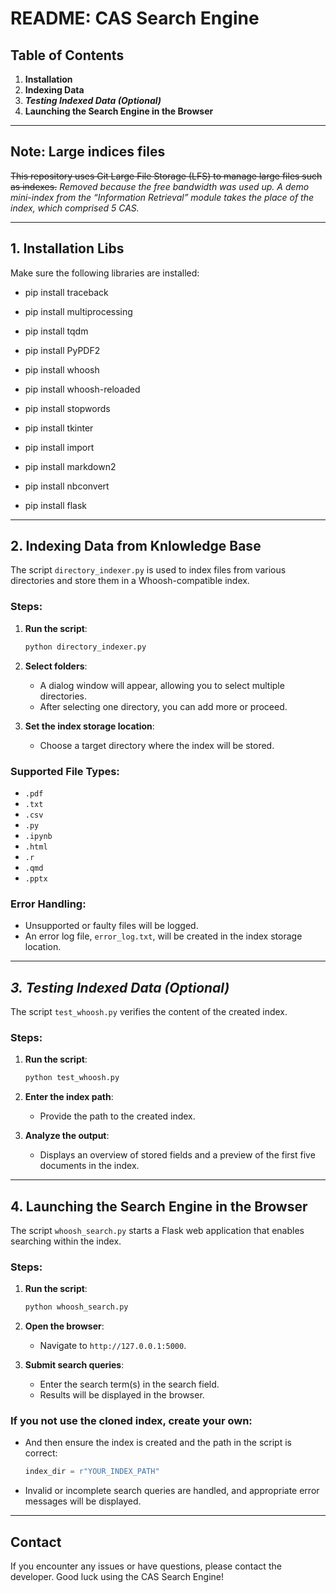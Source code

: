 # README: CAS Search Engine

## Table of Contents

1.  **Installation**
2.  **Indexing Data**
3.  ***Testing Indexed Data (Optional)***
4.  **Launching the Search Engine in the Browser**

------------------------------------------------------------------------

## Note: Large indices files

~~This repository uses Git Large File Storage (LFS) to manage large files such as indexes.~~ *Removed because the free bandwidth was used up.
A demo mini-index from the “Information Retrieval” module takes the place of the index, which comprised 5 CAS.* 

------------------------------------------------------------------------

## 1. Installation Libs

Make sure the following libraries are installed:

-   pip install traceback

-   pip install multiprocessing

-   pip install tqdm

-   pip install PyPDF2

-   pip install whoosh

-   pip install whoosh-reloaded

-   pip install stopwords

-   pip install tkinter

-   pip install import

-   pip install markdown2

-   pip install nbconvert

-   pip install flask

------------------------------------------------------------------------

## 2. Indexing Data from Knlowledge Base

The script `directory_indexer.py` is used to index files from various
directories and store them in a Whoosh-compatible index.

### Steps:

1.  **Run the script**:

    ``` bash
    python directory_indexer.py
    ```

2.  **Select folders**:

    -   A dialog window will appear, allowing you to select multiple
        directories.
    -   After selecting one directory, you can add more or proceed.

3.  **Set the index storage location**:

    -   Choose a target directory where the index will be stored.

### Supported File Types:

-   `.pdf`
-   `.txt`
-   `.csv`
-   `.py`
-   `.ipynb`
-   `.html`
-   `.r`
-   `.qmd`
-   `.pptx`

### Error Handling:

-   Unsupported or faulty files will be logged.
-   An error log file, `error_log.txt`, will be created in the index
    storage location.

------------------------------------------------------------------------

## *3. Testing Indexed Data (Optional)*

The script `test_whoosh.py` verifies the content of the created index.

### Steps:

1.  **Run the script**:

    ``` bash
    python test_whoosh.py
    ```

2.  **Enter the index path**:

    -   Provide the path to the created index.

3.  **Analyze the output**:

    -   Displays an overview of stored fields and a preview of the first
        five documents in the index.

------------------------------------------------------------------------

## 4. Launching the Search Engine in the Browser

The script `whoosh_search.py` starts a Flask web application that
enables searching within the index.

### Steps:

1.  **Run the script**:

    ``` bash
    python whoosh_search.py
    ```

2.  **Open the browser**:

    -   Navigate to `http://127.0.0.1:5000`.

3.  **Submit search queries**:

    -   Enter the search term(s) in the search field.
    -   Results will be displayed in the browser.

### If you not use the cloned index, create your own:

-   And then ensure the index is created and the path in the script is
    correct:

    ``` python
    index_dir = r"YOUR_INDEX_PATH"
    ```

-   Invalid or incomplete search queries are handled, and appropriate
    error messages will be displayed.

------------------------------------------------------------------------

## Contact

If you encounter any issues or have questions, please contact the
developer. Good luck using the CAS Search Engine!
